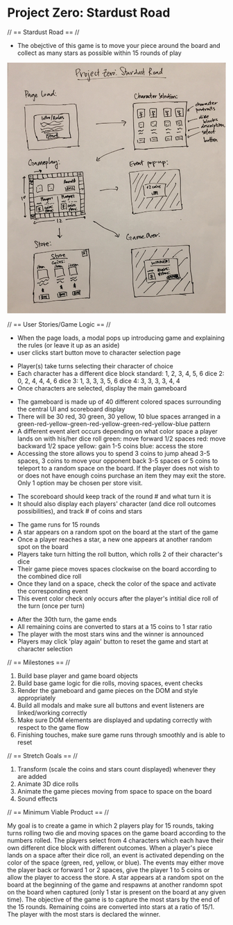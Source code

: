 # Project Zero: Stardust Road

// == Stardust Road == //

- The obejctive of this game is to move your piece around the board and collect as many stars as possible within 15 rounds of play

<!-------------------------------------------------------------------------------------------------------->

![Wireframe](assets/wireframe.jpeg)

// == User Stories/Game Logic == //

<!-- Intro -->
- When the page loads, a modal pops up introducing game and explaining the rules (or leave it up as an aside)
- user clicks start button move to character selection page

<!-- Character Selection -->
- Player(s) take turns selecting their character of choice
- Each character has a different dice block
	standard: 1, 2, 3, 4, 5, 6
	dice 2: 0, 2, 4, 4, 4, 6
	dice 3: 1, 3, 3, 3, 5, 6
	dice 4: 3, 3, 3, 3, 4, 4 
- Once characters are selected, display the main gameboard

<!-- Gameboard -->
- The gameboard is made up of 40 different colored spaces surrounding the central UI and scoreboard display
- There will be 30 red, 30 green, 30 yellow, 10 blue spaces arranged in a 
	green-red-yellow-green-red-yellow-green-red-yellow-blue pattern
- A different event alert occurs depending on what color space a player lands on with his/her dice roll
	green: move forward 1/2 spaces
	red: move backward 1/2 space
	yellow: gain 1-5 coins
	blue: access the store
- Accessing the store allows you to spend 3 coins to jump ahead 3-5 spaces, 3 coins to move your opponent back 3-5 spaces or 5 coins to teleport to a random space on the board. If the player does not wish to or does not have enough coins purchase an item they may exit the store. Only 1 option may be chosen per store visit. 

<!-- Scoreboard -->
- The scoreboard should keep track of the round # and what turn it is
- It should also display each players' character (and dice roll outcomes possibilities), and track # of coins and stars

<!-- Gameplay -->
- The game runs for 15 rounds
- A star appears on a random spot on the board at the start of the game
- Once a player reaches a star, a new one appears at another random spot on the board
- Players take turn hitting the roll button, which rolls 2 of their character's dice
- Their game piece moves spaces clockwise on the board according to the combined dice roll
- Once they land on a space, check the color of the space and activate the corresponding event
- This event color check only occurs after the player's intitial dice roll of the turn (once per turn)

<!-- End Game -->
- After the 30th turn, the game ends
- All remaining coins are converted to stars at a 15 coins to 1 star ratio 
- The player with the most stars wins and the winner is announced
- Players may click 'play again' button to reset the game and start at character selection

<!-------------------------------------------------------------------------------------------------------->

// == Milestones == //

1. Build base player and game board objects
2. Build base game logic for die rolls, moving spaces, event checks
3. Render the gameboard and game pieces on the DOM and style appropriately
4. Build all modals and make sure all buttons and event listeners are linked/working correctly
5. Make sure DOM elements are displayed and updating correctly with respect to the game flow
6. Finishing touches, make sure game runs through smoothly and is able to reset

<!-------------------------------------------------------------------------------------------------------->

// == Stretch Goals == //

1. Transform (scale the coins and stars count displayed) whenever they are added 
2. Animate 3D dice rolls
3. Animate the game pieces moving from space to space on the board
4. Sound effects

<!-------------------------------------------------------------------------------------------------------->

// == Minimum Viable Product == //

My goal is to create a game in which 2 players play for 15 rounds, taking turns rolling two die and moving spaces on the game board according to the numbers rolled. The players select from 4 characters which each have their own different dice block with different outcomes. When a player's piece lands on a space after their dice roll, an event is activated depending on the color of the space (green, red, yellow, or blue). The events may either move the player back or forward 1 or 2 spaces, give the player 1 to 5 coins or allow the player to access the store. A star appears at a random spot on the board at the beginning of the game and respawns at another randomn spot on the board when captured (only 1 star is present on the board at any given time). The objective of the game is to capture the most stars by the end of the 15 rounds. Remaining coins are converted into stars at a ratio of 15/1. The player with the most stars is declared the winner. 

<!-------------------------------------------------------------------------------------------------------->

